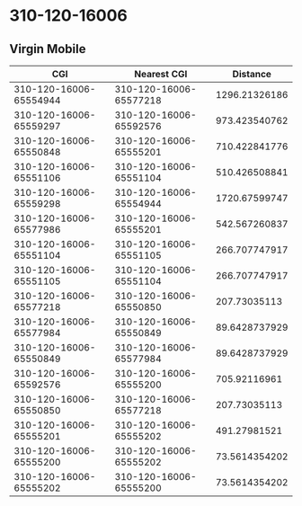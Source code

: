 # 310-120-16006
## Virgin Mobile


| CGI | Nearest CGI | Distance |
|-----|-------------|----------|
| 310-120-16006-65554944 | 310-120-16006-65577218 | 1296.21326186 |
| 310-120-16006-65559297 | 310-120-16006-65592576 | 973.423540762 |
| 310-120-16006-65550848 | 310-120-16006-65555201 | 710.422841776 |
| 310-120-16006-65551106 | 310-120-16006-65551104 | 510.426508841 |
| 310-120-16006-65559298 | 310-120-16006-65554944 | 1720.67599747 |
| 310-120-16006-65577986 | 310-120-16006-65555201 | 542.567260837 |
| 310-120-16006-65551104 | 310-120-16006-65551105 | 266.707747917 |
| 310-120-16006-65551105 | 310-120-16006-65551104 | 266.707747917 |
| 310-120-16006-65577218 | 310-120-16006-65550850 | 207.73035113 |
| 310-120-16006-65577984 | 310-120-16006-65550849 | 89.6428737929 |
| 310-120-16006-65550849 | 310-120-16006-65577984 | 89.6428737929 |
| 310-120-16006-65592576 | 310-120-16006-65555200 | 705.92116961 |
| 310-120-16006-65550850 | 310-120-16006-65577218 | 207.73035113 |
| 310-120-16006-65555201 | 310-120-16006-65555202 | 491.27981521 |
| 310-120-16006-65555200 | 310-120-16006-65555202 | 73.5614354202 |
| 310-120-16006-65555202 | 310-120-16006-65555200 | 73.5614354202 |
